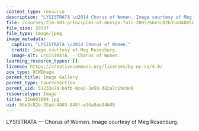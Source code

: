 ```yaml
---
content_type: resource
description: "LYSISTRATA \u2014 Chorus of Women. Image courtesy of Meg Rosenburg."
file: /courses/21m-603-principles-of-design-fall-2005/66e3c82b35ad4885848fe36a9ab84b09_21m603004.jpg
file_size: 39337
file_type: image/jpeg
image_metadata:
  caption: "LYSISTRATA \u2014 Chorus of Women."
  credit: Image courtesy of Meg Rosenburg.
  image-alt: LYSISTRATA  - Chorus of Women.
learning_resource_types: []
license: https://creativecommons.org/licenses/by-nc-sa/4.0/
ocw_type: OCWImage
parent_title: Image Gallery
parent_type: CourseSection
parent_uid: 51233470-b9fb-0ce2-2e58-d82a7c19c0e9
resourcetype: Image
title: 21m603004.jpg
uid: 66e3c82b-35ad-4885-848f-e36a9ab84b09
---
```

LYSISTRATA — Chorus of Women. Image courtesy of Meg Rosenburg.